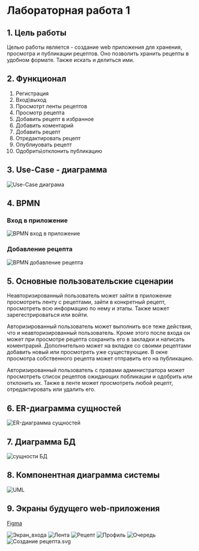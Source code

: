 # Лабораторная работа 1

## 1. Цель работы

Целью работы является - создание web приложения для хранения, просмотра и публикации рецептов. Оно позволить хранить рецепты в удобном формате. Также искать и делиться ими.

## 2. Функционал

1. Регистрация
1. Вход\выход
1. Просмотрт ленты рецептов
1. Просмотр рецепта
1. Добавить рецепт в избранное
1. Добавить коментарий
1. Добавить рецепт
1. Отредактировать рецепт
1. Опублиуовать рецепт
1. Одобрить\отклонить публикацию

## 3. Use-Case - диаграмма

![Use-Case диаграма](docs/img/UseCase.png)

## 4. BPMN

### Вход в приложение

![BPMN вход в приложение](docs/img/reg.png)

### Добавление рецепта

![BPMN добавление рецепта](docs/img/diagram.png)

## 5. Основные пользовательские сценарии

Неавторизированный пользователь может зайти в приложение просмотреть ленту с рецептами, зайти в
конкретный рецепт, просмотреть всю информацию по нему и этапы. Также может зарегестрироваться или войти.

Авторизированный пользователь может выполнить все теже действия, что и неавторизированный пользователь.
Кроме этого после входа он может при просмотре рецепта сохранить его в закладки и написать коментрарий. Дополнительно
может на вкладке со своими рецептами добавить новый или просмотреть уже существующие. В окне просмотра собственного рецепта может отправить его на публикацию.

Авторизированный пользователь с правами администратора может просмотреть список рецептов ожидающих побликации и одобрить или отклонить их. Также в
ленте может просмотреть любой рецепт, отредактировать или удалить его.

## 6. ER-диаграмма сущностей

![ER-диаграмма сущностей](docs/img/ER.png)

## 7. Диаграмма БД

![сущности БД](docs/img/BD.png)

## 8. Компонентная диаграмма системы

![UML](docs/img/UML.png)

## 9. Экраны будущего web-приложения

[Figma](https://www.figma.com/file/hftAGuGw9TOoDvvYFdvowX/BMSTU-WEB?type=design&node-id=0%3A1&mode=design&t=mHMGGWuZxwOvkou0-1)

![Экран_входа](docs/img/login_screen.png)
![Лента](docs/img/feed.png)
![Рецепт](docs/img/recipe.png)
![Профиль](docs/img/profile.png)
![Очередь](docs/img/queue.png)
![Создание рецепта.svg](docs/img/creating_recipe.png)
